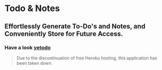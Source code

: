 # Todo & Notes

## Effortlessly Generate __To-Do's and Notes__, and Conveniently Store for Future Access.
### Have a look [yetodo](https://www.linkedin.com/posts/yashkaranje_todolist-webdevelopment-firebase-activity-6718202890843947008-w_Q5?utm_source=share&utm_medium=member_desktop)

> Due to the discontinuation of free Heroku hosting, this application has been taken down.
